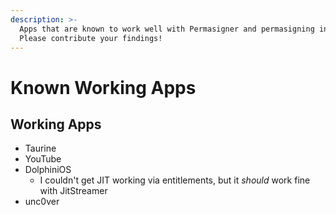 ```yaml
---
description: >-
  Apps that are known to work well with Permasigner and permasigning in general.
  Please contribute your findings!
---
```


# Known Working Apps

## Working Apps

* Taurine
* YouTube
* DolphiniOS
  * I couldn't get JIT working via entitlements, but it _should_ work fine with JitStreamer
* unc0ver
